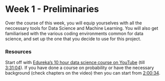 #  Week 1 - Preliminaries

Over the course of this week, you will equip yourselves with all the neccessary tools for Data Science and Machine Learning. You will also get familiarised with the various coding environments common for data science, and set up the one that you decide to use for this project.

### Resources

Start off with [Edureka’s 10 hour data science course on YouTube](https://www.youtube.com/watch?v=-ETQ97mXXF0) (till [3:31:04](https://www.youtube.com/watch?v=-ETQ97mXXF0&t=12664s)). If you have done a course on probability or have the necessary background (check chapters on the video) then you can start from [2:00:34](https://www.youtube.com/watch?v=-ETQ97mXXF0&t=7234s).
